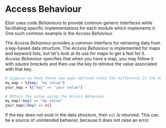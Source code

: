 # Access Behaviour

Elixir uses code _Behaviours_ to provide common generic interfaces while facilitating specific implementations for each module which implements it. One such common example is the _Access Behaviour_.

The _Access Behaviour_ provides a common interface for retrieving data from a key-based data structure. The _Access Behaviour_ is implemented for maps and keyword lists, but let's look at its use for maps to get a feel for it. _Access Behaviour_ specifies that when you have a map, you may follow it with _square brackets_ and then use the key to retrieve the value associated with that key.

```elixir
# Suppose we have these two maps defined (note the difference in the key type)
my_map = %{key: "my value"}
your_map = %{"key" => "your value"}

# Obtain the value using the Access Behaviour
my_map[:key] == "my value"
your_map[:key] == nil
```

If the key does not exist in the data structure, then `nil` is returned. This can be a source of unintended behavior, because it does not raise an error.
